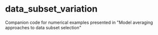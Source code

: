 # data_subset_variation
Companion code for numerical examples presented in "Model averaging approaches to data subset selection"

